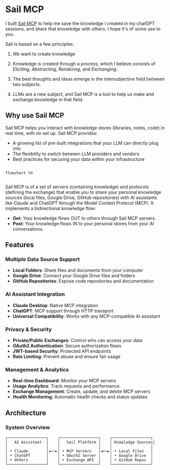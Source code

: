 # Sail MCP

I built [Sail MCP](https://sailmcp.com) to help me save the knowledge i created in my chatGPT sessions, and share that knowledge with others. I hope it's of some use to you. 

Sail is based on a few principles:

1. We want to create knowledge 

2. Knowledge is created through a process, which I believe consists of *Eliciting*, *Abstracting*, *Rendering*, and *Exchanging*. 

3. The best thoughts and ideas emerge in the intersubjective field between two subjects. 

4. LLMs are a new subject, and Sail MCP is a tool to help us make and exchange knowledge in that field. 

## Why use Sail MCP

Sail MCP helps you interact with knowledge stores (libraries, notes, code) in real time, with no set up.  Sail MCP provides:

- A growing list of pre-built integrations that your LLM can directly plug into
- The flexibility to switch between LLM providers and vendors
- Best practices for securing your data within your infrastructure

```mermaid

flowchart td


```

Sail MCP is of a set of servers (containing knowledge) and protocols (defining the exchange) that enable you to share your personal knowledge sources (local files, Google Drive, GitHub repositories) with AI assistants like Claude and ChatGPT through the Model Context Protocol (MCP). 
It implements a bidirectional knowledge flow:

- **Get**: Your knowledge flows OUT to others through Sail MCP servers.
- **Post**: Your knowledge flows IN to your personal stores from your AI conversations.


## Features

### Multiple Data Source Support
- **Local Folders**: Share files and documents from your computer
- **Google Drive**: Connect your Google Drive files and folders
- **GitHub Repositories**: Expose code repositories and documentation

### AI Assistant Integration
- **Claude Desktop**: Native MCP integration
- **ChatGPT**: MCP support through HTTP transport
- **Universal Compatibility**: Works with any MCP-compatible AI assistant

### Privacy & Security
- **Private/Public Exchanges**: Control who can access your data
- **OAuth2 Authentication**: Secure authorization flows
- **JWT-based Security**: Protected API endpoints
- **Rate Limiting**: Prevent abuse and ensure fair usage

### Management & Analytics
- **Real-time Dashboard**: Monitor your MCP servers
- **Usage Analytics**: Track requests and performance
- **Exchange Management**: Create, update, and delete MCP servers
- **Health Monitoring**: Automatic health checks and status updates

## Architecture

### System Overview
```
┌─────────────────┐    ┌─────────────────┐    ┌─────────────────┐
│   AI Assistant  │    │   Sail Platform │    │ Knowledge Sources│
│                 │    │                 │    │                 │
│ • Claude        │◄──►│ • MCP Servers   │◄──►│ • Local Files   │
│ • ChatGPT       │    │ • OAuth2 Server │    │ • Google Drive  │
│ • Others        │    │ • Exchange API  │    │ • GitHub Repos  │
└─────────────────┘    └─────────────────┘    └─────────────────┘
```
